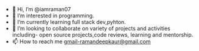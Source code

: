 - 👋 Hi, I’m @iamraman07
- 👀 I’m interested in programming.
- 🌱 I’m currently learning full stack dev,pyhton.
- 💞️ I’m looking to collaborate on variety of projects and activities including- open source projects,code reviews, learning and mentorship.
- 📫 How to reach me gmail-ramandeepkaur@gmail.com
  

<!---
iamraman07/iamraman07 is a ✨ special ✨ repository because its `README.md` (this file) appears on your GitHub profile.
You can click the Preview link to take a look at your changes.
--->
